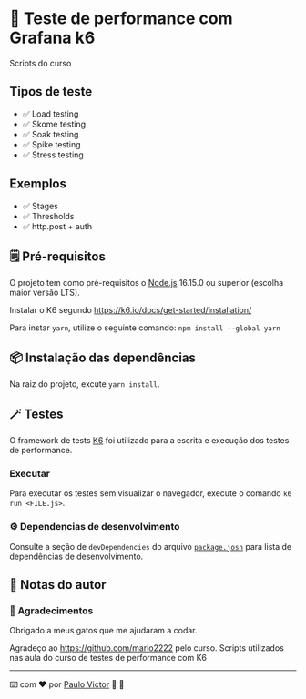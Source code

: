 



# 📌 Teste de performance com Grafana k6

Scripts do curso

## Tipos de teste

- ✅ Load testing
- ✅ Skome testing
- ✅ Soak testing
- ✅ Spike testing
- ✅ Stress testing

## Exemplos

- ✅ Stages
- ✅ Thresholds
- ✅ http.post + auth



## 🗒️ Pré-requisitos

O projeto tem como pré-requisitos o [Node.js](https://nodejs.org/en/download/) 16.15.0 ou superior (escolha maior versão LTS).

Instalar o K6 segundo https://k6.io/docs/get-started/installation/

Para instar  `yarn`, utilize o seguinte comando: `npm install --global yarn`

## 📦 Instalação das dependências

Na raiz do projeto, excute `yarn install`.



## 🪄 Testes

O framework de tests [K6](https://k6.io) foi utilizado para a escrita e execução dos testes de performance.

### Executar

Para executar os testes sem visualizar o navegador, execute o comando `k6 run <FILE.js>`.

### ⚙️ Dependencias de desenvolvimento

Consulte a seção de `devDependencies` do arquivo [`package.josn`](./package.json) para lista de dependências de desenvolvimento.

## 📝 Notas do autor



### 🎁 Agradecimentos

Obrigado a meus gatos que me ajudaram a codar.

Agradeço ao https://github.com/marlo2222 pelo curso.
Scripts utilizados nas aula do curso de testes de performance com K6
___

⌨️ com ❤️ por [Paulo Victor](https://gist.github.com/Paru369) 🔎 🐛